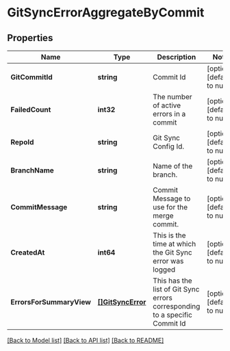 # GitSyncErrorAggregateByCommit

## Properties
Name | Type | Description | Notes
------------ | ------------- | ------------- | -------------
**GitCommitId** | **string** | Commit Id | [optional] [default to null]
**FailedCount** | **int32** | The number of active errors in a commit | [optional] [default to null]
**RepoId** | **string** | Git Sync Config Id. | [optional] [default to null]
**BranchName** | **string** | Name of the branch. | [optional] [default to null]
**CommitMessage** | **string** | Commit Message to use for the merge commit. | [optional] [default to null]
**CreatedAt** | **int64** | This is the time at which the Git Sync error was logged | [optional] [default to null]
**ErrorsForSummaryView** | [**[]GitSyncError**](GitSyncError.md) | This has the list of Git Sync errors corresponding to a specific Commit Id | [optional] [default to null]

[[Back to Model list]](../README.md#documentation-for-models) [[Back to API list]](../README.md#documentation-for-api-endpoints) [[Back to README]](../README.md)


